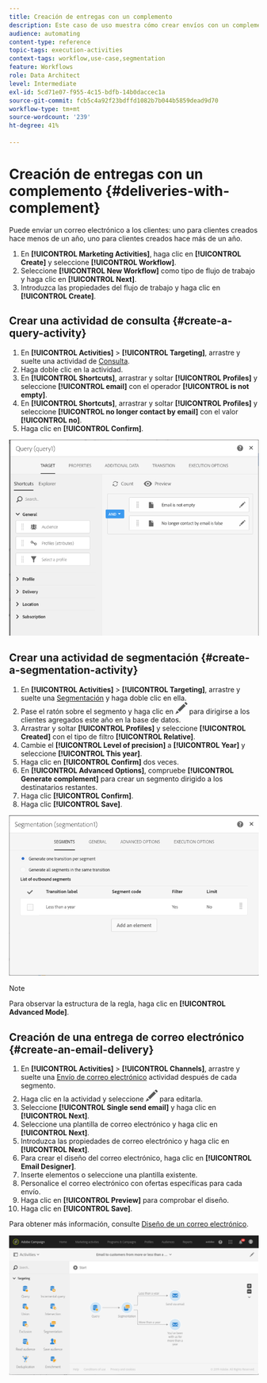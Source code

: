 ```yaml
---
title: Creación de entregas con un complemento
description: Este caso de uso muestra cómo crear envíos con un complemento.
audience: automating
content-type: reference
topic-tags: execution-activities
context-tags: workflow,use-case,segmentation
feature: Workflows
role: Data Architect
level: Intermediate
exl-id: 5cd71e07-f955-4c15-bdfb-14b0daccec1a
source-git-commit: fcb5c4a92f23bdffd1082b7b044b5859dead9d70
workflow-type: tm+mt
source-wordcount: '239'
ht-degree: 41%

---
```


# Creación de entregas con un complemento {#deliveries-with-complement}

Puede enviar un correo electrónico a los clientes: uno para clientes creados hace menos de un año, uno para clientes creados hace más de un año.

1. En **[!UICONTROL Marketing Activities]**, haga clic en **[!UICONTROL Create]** y seleccione **[!UICONTROL Workflow]**.
1. Seleccione **[!UICONTROL New Workflow]** como tipo de flujo de trabajo y haga clic en **[!UICONTROL Next]**.
1. Introduzca las propiedades del flujo de trabajo y haga clic en **[!UICONTROL Create]**.

## Crear una actividad de consulta {#create-a-query-activity}

1. En **[!UICONTROL Activities]** > **[!UICONTROL Targeting]**, arrastre y suelte una actividad de [Consulta](../../automating/using/query.md).
1. Haga doble clic en la actividad.
1. En **[!UICONTROL Shortcuts]**, arrastrar y soltar **[!UICONTROL Profiles]** y seleccione **[!UICONTROL email]** con el operador **[!UICONTROL is not empty]**.
1. En **[!UICONTROL Shortcuts]**, arrastrar y soltar **[!UICONTROL Profiles]** y seleccione **[!UICONTROL no longer contact by email]** con el valor **[!UICONTROL no]**.
1. Haga clic en **[!UICONTROL Confirm]**.

![](assets/wf-complement-query.png)

## Crear una actividad de segmentación {#create-a-segmentation-activity}

1. En **[!UICONTROL Activities]** > **[!UICONTROL Targeting]**, arrastre y suelte una [Segmentación](../../automating/using/segmentation.md) y haga doble clic en ella.
1. Pase el ratón sobre el segmento y haga clic en ![](assets/edit_darkgrey-24px.png) para dirigirse a los clientes agregados este año en la base de datos.
1. Arrastrar y soltar **[!UICONTROL Profiles]** y seleccione **[!UICONTROL Created]** con el tipo de filtro **[!UICONTROL Relative]**.
1. Cambie el **[!UICONTROL Level of precision]** a **[!UICONTROL Year]** y seleccione **[!UICONTROL This year]**.
1. Haga clic en **[!UICONTROL Confirm]** dos veces.
1. En **[!UICONTROL Advanced Options]**, compruebe **[!UICONTROL Generate complement]** para crear un segmento dirigido a los destinatarios restantes.
1. Haga clic **[!UICONTROL Confirm]**.
1. Haga clic **[!UICONTROL Save]**.

![](assets/wf-complement-segmentation.png)

>[!NOTE]
>
>Para observar la estructura de la regla, haga clic en **[!UICONTROL Advanced Mode]**.

## Creación de una entrega de correo electrónico {#create-an-email-delivery}

1. En **[!UICONTROL Activities]** > **[!UICONTROL Channels]**, arrastre y suelte una [Envío de correo electrónico](../../automating/using/email-delivery.md) actividad después de cada segmento.
1. Haga clic en la actividad y seleccione ![](assets/edit_darkgrey-24px.png) para editarla.
1. Seleccione **[!UICONTROL Single send email]** y haga clic en **[!UICONTROL Next]**.
1. Seleccione una plantilla de correo electrónico y haga clic en **[!UICONTROL Next]**.
1. Introduzca las propiedades de correo electrónico y haga clic en **[!UICONTROL Next]**.
1. Para crear el diseño del correo electrónico, haga clic en **[!UICONTROL Email Designer]**.
1. Inserte elementos o seleccione una plantilla existente.
1. Personalice el correo electrónico con ofertas específicas para cada envío.
1. Haga clic en **[!UICONTROL Preview]** para comprobar el diseño.
1. Haga clic en **[!UICONTROL Save]**.

Para obtener más información, consulte [Diseño de un correo electrónico](../../designing/using/designing-from-scratch.md#designing-an-email-content-from-scratch).

![](assets/wf-deliveries-with-a-complement.png)
